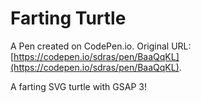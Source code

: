 # Farting Turtle

A Pen created on CodePen.io. Original URL: [https://codepen.io/sdras/pen/BaaQqKL](https://codepen.io/sdras/pen/BaaQqKL).

A farting SVG turtle with GSAP 3!
